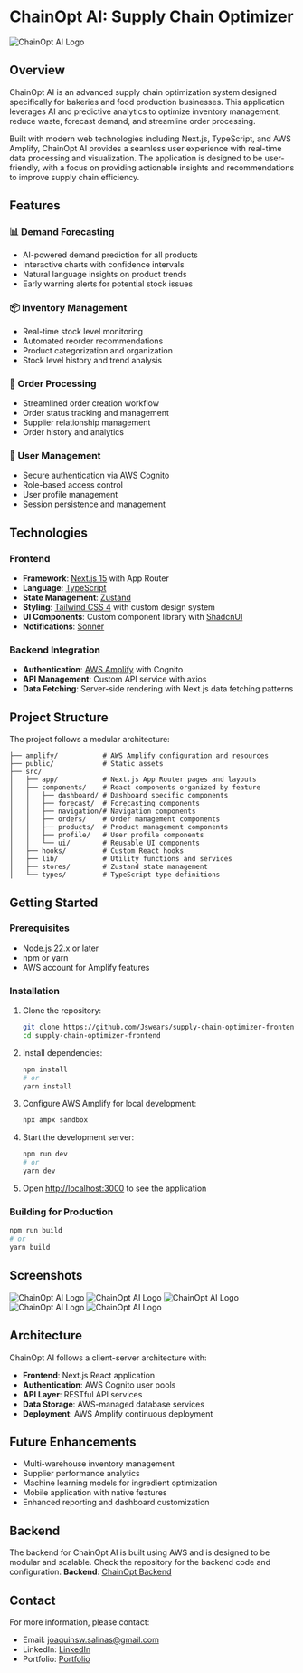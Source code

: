 # ChainOpt AI: Supply Chain Optimizer

![ChainOpt AI Logo](public/logo.png)

## Overview

ChainOpt AI is an advanced supply chain optimization system designed specifically for bakeries and food production businesses. This application leverages AI and predictive analytics to optimize inventory management, reduce waste, forecast demand, and streamline order processing.

Built with modern web technologies including Next.js, TypeScript, and AWS Amplify, ChainOpt AI provides a seamless user experience with real-time data processing and visualization.
The application is designed to be user-friendly, with a focus on providing actionable insights and recommendations to improve supply chain efficiency.

## Features

### 📊 Demand Forecasting

- AI-powered demand prediction for all products
- Interactive charts with confidence intervals
- Natural language insights on product trends
- Early warning alerts for potential stock issues

### 📦 Inventory Management

- Real-time stock level monitoring
- Automated reorder recommendations
- Product categorization and organization
- Stock level history and trend analysis

### 🛒 Order Processing

- Streamlined order creation workflow
- Order status tracking and management
- Supplier relationship management
- Order history and analytics

### 👤 User Management

- Secure authentication via AWS Cognito
- Role-based access control
- User profile management
- Session persistence and management

## Technologies

### Frontend

- **Framework**: [Next.js 15](https://nextjs.org/) with App Router
- **Language**: [TypeScript](https://www.typescriptlang.org/)
- **State Management**: [Zustand](https://github.com/pmndrs/zustand)
- **Styling**: [Tailwind CSS 4](https://tailwindcss.com/) with custom design system
- **UI Components**: Custom component library with [ShadcnUI](https://ui.shadcn.com/)
- **Notifications**: [Sonner](https://sonner.emilkowal.ski/)

### Backend Integration

- **Authentication**: [AWS Amplify](https://docs.amplify.aws/) with Cognito
- **API Management**: Custom API service with axios
- **Data Fetching**: Server-side rendering with Next.js data fetching patterns

## Project Structure

The project follows a modular architecture:

```
├── amplify/           # AWS Amplify configuration and resources
├── public/            # Static assets
├── src/
│   ├── app/           # Next.js App Router pages and layouts
│   ├── components/    # React components organized by feature
│   │   ├── dashboard/ # Dashboard specific components
│   │   ├── forecast/  # Forecasting components
│   │   ├── navigation/# Navigation components
│   │   ├── orders/    # Order management components
│   │   ├── products/  # Product management components
│   │   ├── profile/   # User profile components
│   │   └── ui/        # Reusable UI components
│   ├── hooks/         # Custom React hooks
│   ├── lib/           # Utility functions and services
│   ├── stores/        # Zustand state management
│   └── types/         # TypeScript type definitions
```

## Getting Started

### Prerequisites

- Node.js 22.x or later
- npm or yarn
- AWS account for Amplify features

### Installation

1. Clone the repository:

   ```bash
   git clone https://github.com/Jswears/supply-chain-optimizer-frontend.git
   cd supply-chain-optimizer-frontend
   ```

2. Install dependencies:

   ```bash
   npm install
   # or
   yarn install
   ```

3. Configure AWS Amplify for local development:

   ```bash
   npx ampx sandbox
   ```

4. Start the development server:

   ```bash
   npm run dev
   # or
   yarn dev
   ```

5. Open [http://localhost:3000](http://localhost:3000) to see the application

### Building for Production

```bash
npm run build
# or
yarn build
```

## Screenshots

![ChainOpt AI Logo](public/Forecast.png)
![ChainOpt AI Logo](public/Insight.png)
![ChainOpt AI Logo](public/Products.png)
![ChainOpt AI Logo](public/Orders.png)
![ChainOpt AI Logo](public/OrderDetail.png)

## Architecture

ChainOpt AI follows a client-server architecture with:

- **Frontend**: Next.js React application
- **Authentication**: AWS Cognito user pools
- **API Layer**: RESTful API services
- **Data Storage**: AWS-managed database services
- **Deployment**: AWS Amplify continuous deployment

## Future Enhancements

- Multi-warehouse inventory management
- Supplier performance analytics
- Machine learning models for ingredient optimization
- Mobile application with native features
- Enhanced reporting and dashboard customization

## Backend

The backend for ChainOpt AI is built using AWS and is designed to be modular and scalable. Check the repository for the backend code and configuration.
**Backend**: [ChainOpt Backend](https://github.com/Jswears/supply-chain-optimizer-backend)

## Contact

For more information, please contact:

- Email: [joaquinsw.salinas@gmail.com](mailto:joaquinsw.salinas@gmail.com)
- LinkedIn: [LinkedIn](https://www.linkedin.com/in/joaquin-ignacio-swears-salinas-9a4947284/)
- Portfolio: [Portfolio](https://www.joaquinswears.com/)
